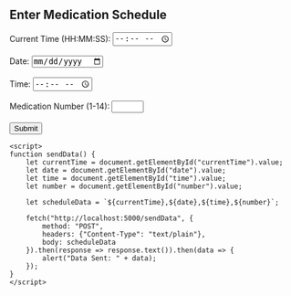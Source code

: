 <!DOCTYPE html>
<html>
<head>
    <title>Medication Schedule Input</title>
</head>
<body>
    <h2>Enter Medication Schedule</h2>
    <form id="medForm">
        Current Time (HH:MM:SS): <input type="time" id="currentTime" required><br><br>
        Date: <input type="date" id="date" required><br><br>
        Time: <input type="time" id="time" required><br><br>
        Medication Number (1-14): <input type="number" id="number" min="1" max="14" required><br><br>
        <button type="button" onclick="sendData()">Submit</button>
    </form>

    <script>
    function sendData() {
        let currentTime = document.getElementById("currentTime").value;
        let date = document.getElementById("date").value;
        let time = document.getElementById("time").value;
        let number = document.getElementById("number").value;

        let scheduleData = `${currentTime},${date},${time},${number}`;

        fetch("http://localhost:5000/sendData", {
            method: "POST",
            headers: {"Content-Type": "text/plain"},
            body: scheduleData
        }).then(response => response.text()).then(data => {
            alert("Data Sent: " + data);
        });
    }
    </script>
</body>
</html>

